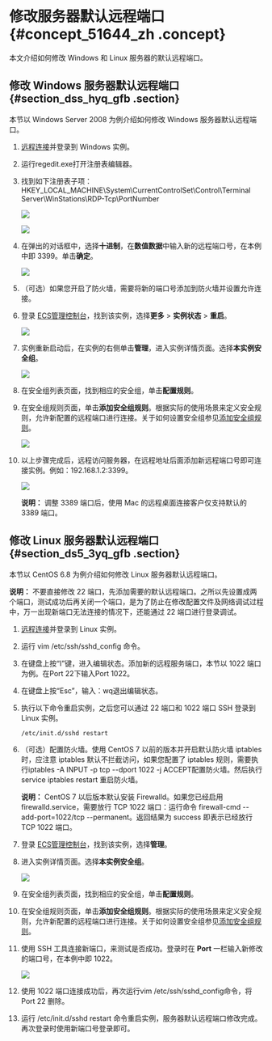 # 修改服务器默认远程端口 {#concept_51644_zh .concept}

本文介绍如何修改 Windows 和 Linux 服务器的默认远程端口。

## 修改 Windows 服务器默认远程端口 {#section_dss_hyq_gfb .section}

本节以 Windows Server 2008 为例介绍如何修改 Windows 服务器默认远程端口。

1.  [远程连接](../intl.zh-CN/实例/连接实例/连接Windows实例/在本地客户端上连接Windows实例.md#)并登录到 Windows 实例。
2.  运行regedit.exe打开注册表编辑器。
3.  找到如下注册表子项：HKEY\_LOCAL\_MACHINE\\System\\CurrentControlSet\\Control\\Terminal Server\\WinStations\\RDP-Tcp\\PortNumber 

    ![](http://static-aliyun-doc.oss-cn-hangzhou.aliyuncs.com/assets/img/9797/156092559212757_zh-CN.png)

    ![](http://static-aliyun-doc.oss-cn-hangzhou.aliyuncs.com/assets/img/9797/156092559212758_zh-CN.png)

4.  在弹出的对话框中，选择**十进制**，在**数值数据**中输入新的远程端口号，在本例中即 3399。单击**确定**。

    ![](http://static-aliyun-doc.oss-cn-hangzhou.aliyuncs.com/assets/img/9797/156092559212759_zh-CN.png)

5.  （可选）如果您开启了防火墙，需要将新的端口号添加到防火墙并设置允许连接。
6.  登录 [ECS管理控制台](https://ecs.console.aliyun.com/)，找到该实例，选择**更多** \> **实例状态** \> **重启**。

    ![](http://static-aliyun-doc.oss-cn-hangzhou.aliyuncs.com/assets/img/9797/156092559312760_zh-CN.png)

7.  实例重新启动后，在实例的右侧单击**管理**，进入实例详情页面。选择**本实例安全组**。

    ![](http://static-aliyun-doc.oss-cn-hangzhou.aliyuncs.com/assets/img/9797/156092559312761_zh-CN.png)

8.  在安全组列表页面，找到相应的安全组，单击**配置规则**。
9.  在安全组规则页面，单击**添加安全组规则**。根据实际的使用场景来定义安全规则，允许新配置的远程端口进行连接。关于如何设置安全组参见[添加安全组规则](../intl.zh-CN/安全/安全组/添加安全组规则.md#)。

    ![](http://static-aliyun-doc.oss-cn-hangzhou.aliyuncs.com/assets/img/9797/156092559312762_zh-CN.png)

10. 以上步骤完成后，远程访问服务器，在远程地址后面添加新远程端口号即可连接实例。例如：192.168.1.2:3399。

    ![](http://static-aliyun-doc.oss-cn-hangzhou.aliyuncs.com/assets/img/9797/156092559312763_zh-CN.png)

    **说明：** 调整 3389 端口后，使用 Mac 的远程桌面连接客户仅支持默认的 3389 端口。


## 修改 Linux 服务器默认远程端口 {#section_ds5_3yq_gfb .section}

本节以 CentOS 6.8 为例介绍如何修改 Linux 服务器默认远程端口。

**说明：** 不要直接修改 22 端口，先添加需要的默认远程端口。之所以先设置成两个端口，测试成功后再关闭一个端口，是为了防止在修改配置文件及网络调试过程中，万一出现新端口无法连接的情况下，还能通过 22 端口进行登录调试。

1.  [远程连接](../intl.zh-CN/实例/连接实例/连接Windows实例/在本地客户端上连接Windows实例.md#)并登录到 Linux 实例。
2.  运行 vim /etc/ssh/sshd\_config 命令。
3.  在键盘上按“I”键，进入编辑状态。添加新的远程服务端口，本节以 1022 端口为例。在Port 22下输入Port 1022。
4.  在键盘上按“Esc”，输入：wq退出编辑状态。
5.  执行以下命令重启实例，之后您可以通过 22 端口和 1022 端口 SSH 登录到 Linux 实例。

    ``` {#codeblock_otd_8fd_mzt}
    /etc/init.d/sshd restart
    ```

6.  （可选）配置防火墙。使用 CentOS 7 以前的版本并开启默认防火墙 iptables 时，应注意 iptables 默认不拦截访问，如果您配置了 iptables 规则，需要执行iptables -A INPUT -p tcp --dport 1022 -j ACCEPT配置防火墙。然后执行service iptables restart 重启防火墙。

    **说明：** CentOS 7 以后版本默认安装 Firewalld。如果您已经启用 firewalld.service，需要放行 TCP 1022 端口：运行命令 firewall-cmd --add-port=1022/tcp --permanent。返回结果为 success 即表示已经放行 TCP 1022 端口。

7.  登录 [ECS管理控制台](https://ecs.console.aliyun.com/)，找到该实例，选择**管理**。
8.  进入实例详情页面。选择**本实例安全组**。

    ![](http://static-aliyun-doc.oss-cn-hangzhou.aliyuncs.com/assets/img/9797/156092559312761_zh-CN.png)

9.  在安全组列表页面，找到相应的安全组，单击**配置规则**。
10. 在安全组规则页面，单击**添加安全组规则**。根据实际的使用场景来定义安全规则，允许新配置的远程端口进行连接。关于如何设置安全组参见[添加安全组规则](../intl.zh-CN/安全/安全组/添加安全组规则.md#)。
11. 使用 SSH 工具连接新端口，来测试是否成功。登录时在 **Port** 一栏输入新修改的端口号，在本例中即 1022。

    ![](http://static-aliyun-doc.oss-cn-hangzhou.aliyuncs.com/assets/img/9797/156092559412765_zh-CN.png)

12. 使用 1022 端口连接成功后，再次运行vim /etc/ssh/sshd\_config命令，将 Port 22 删除。
13. 运行 /etc/init.d/sshd restart 命令重启实例，服务器默认远程端口修改完成。再次登录时使用新端口号登录即可。

